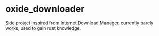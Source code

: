 # oxide_downloader

Side project inspired from Internet Download Manager, currently barely works, used to gain rust knowledge.
